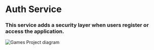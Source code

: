 # Auth Service
### This service adds a security layer when users register or access the application.

![Games Project diagram](https://github.com/user-attachments/assets/dadf7d9c-1b5c-4ccc-b28a-33463144204b)
